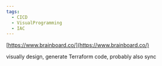 ```yaml
---
tags:
  - CICD
  - VisualProgramming
  - IAC
---
```


[https://www.brainboard.co/](https://www.brainboard.co/)

visually design, generate Terraform code, probably also sync
